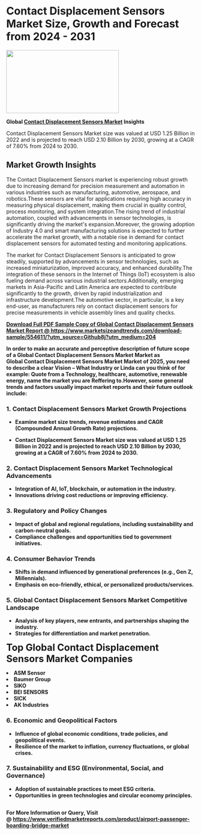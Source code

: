 <H1>Contact Displacement Sensors Market Size, Growth and Forecast from 2024 - 2031</H1><img class="aligncenter size-medium wp-image-584254" src="https://thirdeyenews.in/wp-content/uploads/2024/09/Global-Market-Research-300x168.jpeg" alt="" width="300" height="168" /><p><strong>Global&nbsp;<a href="https://www.marketsizeandtrends.com/download-sample/554611/?utm_source=Github8j?utm_medium=204">Contact Displacement Sensors Market</a> Insights</strong></p><p>Contact Displacement Sensors Market size was valued at USD 1.25 Billion in 2022 and is projected to reach USD 2.10 Billion by 2030, growing at a CAGR of 7.60% from 2024 to 2030.</p><p><h2>Market Growth Insights</h2> <p>The Contact Displacement Sensors market is experiencing robust growth due to increasing demand for precision measurement and automation in various industries such as manufacturing, automotive, aerospace, and robotics.These sensors are vital for applications requiring high accuracy in measuring physical displacement, making them crucial in quality control, process monitoring, and system integration.The rising trend of industrial automation, coupled with advancements in sensor technologies, is significantly driving the market's expansion.Moreover, the growing adoption of Industry 4.0 and smart manufacturing solutions is expected to further accelerate the market growth, with a notable rise in demand for contact displacement sensors for automated testing and monitoring applications.</p> <p><strong><a href="#"></a></strong></p> <p>The market for Contact Displacement Sensors is anticipated to grow steadily, supported by advancements in sensor technologies, such as increased miniaturization, improved accuracy, and enhanced durability.The integration of these sensors in the Internet of Things (IoT) ecosystem is also fueling demand across various industrial sectors.Additionally, emerging markets in Asia-Pacific and Latin America are expected to contribute significantly to the growth, driven by rapid industrialization and infrastructure development.The automotive sector, in particular, is a key end-user, as manufacturers rely on contact displacement sensors for precise measurements in vehicle assembly lines and quality checks.</p> <p><strong><a href="#"></p><p><span class=""><strong>Download Full PDF Sample Copy of Global Contact Displacement Sensors Market Report</strong> @ <a href="https://www.marketsizeandtrends.com/download-sample/554611/?utm_source=Github8j?utm_medium=204" target="_blank">https://www.marketsizeandtrends.com/download-sample/554611/?utm_source=Github8j?utm_medium=204</a></span></p><p>In order to make an accurate and perceptive description of future scope of a Global&nbsp;Contact Displacement Sensors Market Market as Global&nbsp;Contact Displacement Sensors Market Market of 2025, you need to describe a clear Vision &ndash; What Industry or Linda can you think of for example: Quote from a Technology, healthcare, automotive, renewable energy, name the market you are Reffering to.However, some general trends and factors usually impact market reports and their future outlook include:</p><h3>1.&nbsp;<strong>Contact Displacement Sensors Market Growth Projections</strong></h3><ul><li>Examine market size trends, revenue estimates and CAGR (Compounded Annual Growth Rate) projections.</li><li><p>Contact Displacement Sensors Market size was valued at USD 1.25 Billion in 2022 and is projected to reach USD 2.10 Billion by 2030, growing at a CAGR of 7.60% from 2024 to 2030.</p></li></ul><h3>2.&nbsp;<strong>Contact Displacement Sensors Market Technological Advancements</strong></h3><ul><li>Integration of AI, IoT, blockchain, or automation in the industry.</li><li>Innovations driving cost reductions or improving efficiency.</li></ul><h3>3.&nbsp;<strong>Regulatory and Policy Changes</strong></h3><ul><li>Impact of global and regional regulations, including sustainability and carbon-neutral goals.</li><li>Compliance challenges and opportunities tied to government initiatives.</li></ul><h3>4.&nbsp;<strong>Consumer Behavior Trends</strong></h3><ul><li>Shifts in demand influenced by generational preferences (e.g., Gen Z, Millennials).</li><li>Emphasis on eco-friendly, ethical, or personalized products/services.</li></ul><h3>5.&nbsp;<strong>Global Contact Displacement Sensors Market Competitive Landscape</strong></h3><ul><li>Analysis of key players, new entrants, and partnerships shaping the industry.</li><li>Strategies for differentiation and market penetration.</li></ul><p data-pm-slice="1 1 []"><span style="color: inherit; font-family: inherit; font-size: 25px;">Top Global Contact Displacement Sensors Market Companies</span></p><div class="" data-test-id=""><p><li>ASM Sensor</li><li> Baumer Group</li><li> SIKO</li><li> BEI SENSORS</li><li> SICK</li><li> AK Industries</li></p></div><h3>6.&nbsp;<strong>Economic and Geopolitical Factors</strong></h3><ul><li>Influence of global economic conditions, trade policies, and geopolitical events.</li><li>Resilience of the market to inflation, currency fluctuations, or global crises.</li></ul><h3>7.&nbsp;<strong>Sustainability and ESG (Environmental, Social, and Governance)</strong></h3><ul><li>Adoption of sustainable practices to meet ESG criteria.</li><li>Opportunities in green technologies and circular economy principles.</li></ul><h2><strong style="font-size: 14px;">For More Information or Query, Visit @&nbsp;</strong><a style="background-color: #ffffff; font-size: 14px;" href="https://www.marketsizeandtrends.com/report/contact-displacement-sensors-market/" target="_blank">https://www.verifiedmarketreports.com/product/airport-passenger-boarding-bridge-market</a></h2>